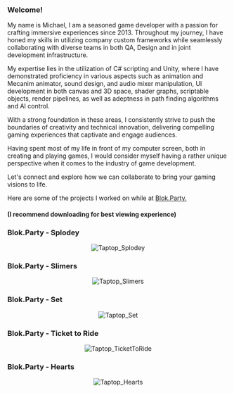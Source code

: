 ### Welcome!

My name is Michael, I am a seasoned game developer with a passion for crafting immersive experiences since 2013. Throughout my journey, I have honed my skills in utilizing company custom frameworks while seamlessly collaborating with diverse teams in both QA, Design and in joint development infrastructure.

My expertise lies in the utilization of C# scripting and Unity, where I have demonstrated proficiency in various aspects such as animation and Mecanim animator, sound design, and audio mixer manipulation, UI development in both canvas and 3D space, shader graphs, scriptable objects, render pipelines, as well as adeptness in path finding algorithms and AI control.

With a strong foundation in these areas, I consistently strive to push the boundaries of creativity and technical innovation, delivering compelling gaming experiences that captivate and engage audiences. 

Having spent most of my life in front of my computer screen, both in creating and playing games, I would consider myself having a rather unique perspective when it comes to the industry of game development.

Let's connect and explore how we can collaborate to bring your gaming visions to life.

Here are some of the projects I worked on while at [Blok.Party.](www.linkedin.com/company/blok-party)
#### (I recommend downloading for best viewing experience)
### Blok.Party - Splodey
<p align="center">
  <img src= "https://raw.githubusercontent.com/miclede/portfolio/gh-pages/assets/images/splodey_compressed.gif" alt="Taptop_Splodey"/>
</p>

### Blok.Party - Slimers
<p align="center">
  <img src= "https://raw.githubusercontent.com/miclede/portfolio/gh-pages/assets/images/slimers_compressed.gif" alt="Taptop_Slimers"/>
</p>

### Blok.Party - Set
<p align="center">
  <img src= "https://raw.githubusercontent.com/miclede/portfolio/gh-pages/assets/images/set.gif" alt="Taptop_Set"/>
</p>

### Blok.Party - Ticket to Ride
<p align="center">
  <img src= "https://raw.githubusercontent.com/miclede/portfolio/gh-pages/assets/images/ttr_compression.gif" alt="Taptop_TicketToRide"/>
</p>

### Blok.Party - Hearts
<p align="center">
  <img src= "https://raw.githubusercontent.com/miclede/portfolio/gh-pages/assets/images/hearts_compressed.gif" alt="Taptop_Hearts"/>
</p>
